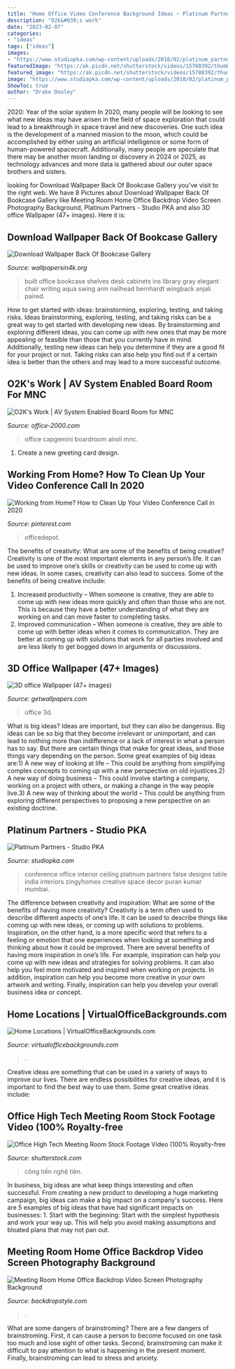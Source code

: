 ```yaml
---
title: "Home Office Video Conference Background Ideas ~ Platinum Partners"
description: "O2k&#039;s work"
date: "2023-02-07"
categories:
- "ideas"
tags: ["ideas"]
images:
- "https://www.studiopka.com/wp-content/uploads/2018/02/platinum_partners_5.jpg"
featuredImage: "https://ak.picdn.net/shutterstock/videos/15788392/thumb/10.jpg"
featured_image: "https://ak.picdn.net/shutterstock/videos/15788392/thumb/10.jpg"
image: "https://www.studiopka.com/wp-content/uploads/2018/02/platinum_partners_5.jpg"
ShowToc: true
author: "Drake Dooley"
---
```



2020: Year of the solar system
In 2020, many people will be looking to see what new ideas may have arisen in the field of space exploration that could lead to a breakthrough in space travel and new discoveries. One such idea is the development of a manned mission to the moon, which could be accomplished by either using an artificial intelligence or some form of human-powered spacecraft. Additionally, many people are speculate that there may be another moon landing or discovery in 2024 or 2025, as technology advances and more data is gathered about our outer space brothers and sisters.

	

		
looking for Download Wallpaper Back Of Bookcase Gallery you've visit to the right web. We have 8 Pictures about Download Wallpaper Back Of Bookcase Gallery like Meeting Room Home Office Backdrop Video Screen Photography Background, Platinum Partners - Studio PKA and also 3D office Wallpaper (47+ images). Here it is:
		
    
## Download Wallpaper Back Of Bookcase Gallery

<img loading=lazy src="https://www.wallpapersin4k.org/wp-content/uploads/2017/04/Wallpaper-Back-Of-Bookcase-10.jpg" onerror="this.onerror=null;this.src='https://tse3.mm.bing.net/th?id=OIP.h-qeY18l9rkJDm4ltqYdrAHaE7&amp;pid=15.1';" alt="Download Wallpaper Back Of Bookcase Gallery">

_Source: wallpapersin4k.org_

>built office bookcase shelves desk cabinets ins library gray elegant chair writing aqua swing arm nailhead bernhardt wingback anjali paired. 

	

How to get started with ideas: brainstorming, exploring, testing, and taking risks.
Ideas brainstorming, exploring, testing, and taking risks can be a great way to get started with developing new ideas. By brainstorming and exploring different ideas, you can come up with new ones that may be more appealing or feasible than those that you currently have in mind. Additionally, testing new ideas can help you determine if they are a good fit for your project or not. Taking risks can also help you find out if a certain idea is better than the others and may lead to a more successful outcome.

    
## O2K&#039;s Work | AV System Enabled Board Room For MNC

<img loading=lazy src="https://www.office-2000.com/wp-content/uploads/2018/01/CAPGEMINI-AIROLI-Boardroom.jpg" onerror="this.onerror=null;this.src='https://tse4.mm.bing.net/th?id=OIP.2MJIFTXUq_t1xNSB5xOFfgHaEK&amp;pid=15.1';" alt="O2K&#039;s Work | AV System Enabled Board Room for MNC">

_Source: office-2000.com_

>office capgemini boardroom airoli mnc. 

	

1. Create a new greeting card design.

    
## Working From Home? How To Clean Up Your Video Conference Call In 2020

<img loading=lazy src="https://i.pinimg.com/736x/85/0e/6f/850e6f66edc9f5eb7ae86e0952b0d1a0.jpg" onerror="this.onerror=null;this.src='https://tse2.mm.bing.net/th?id=OIP.u9nnmvhVbeV3S0uQNF4e6wHaEK&amp;pid=15.1';" alt="Working from Home? How to Clean Up Your Video Conference Call in 2020">

_Source: pinterest.com_

>officedepot. 

	

The benefits of creativity: What are some of the benefits of being creative?
Creativity is one of the most important elements in any person’s life. It can be used to improve one’s skills or creativity can be used to come up with new ideas. In some cases, creativity can also lead to success. Some of the benefits of being creative include: 
1. Increased productivity – When someone is creative, they are able to come up with new ideas more quickly and often than those who are not. This is because they have a better understanding of what they are working on and can move faster to completing tasks. 
2. Improved communication – When someone is creative, they are able to come up with better ideas when it comes to communication. They are better at coming up with solutions that work for all parties involved and are less likely to get bogged down in arguments or discussions. 

    
## 3D Office Wallpaper (47+ Images)

<img loading=lazy src="http://getwallpapers.com/wallpaper/full/c/8/d/141134.jpg" onerror="this.onerror=null;this.src='https://tse1.mm.bing.net/th?id=OIP.P58WIIdqwDwVxABRILLbgQHaEK&amp;pid=15.1';" alt="3D office Wallpaper (47+ images)">

_Source: getwallpapers.com_

>office 3d. 

	

What is big ideas?
Ideas are important, but they can also be dangerous. Big ideas can be so big that they become irrelevant or unimportant, and can lead to nothing more than indifference or a lack of interest in what a person has to say. But there are certain things that make for great ideas, and those things vary depending on the person. Some great examples of big ideas are:1) A new way of looking at life – This could be anything from simplifying complex concepts to coming up with a new perspective on old injustices.2) A new way of doing business – This could involve starting a company, working on a project with others, or making a change in the way people live.3) A new way of thinking about the world – This could be anything from exploring different perspectives to proposing a new perspective on an existing doctrine.

    
## Platinum Partners - Studio PKA

<img loading=lazy src="https://www.studiopka.com/wp-content/uploads/2018/02/platinum_partners_5.jpg" onerror="this.onerror=null;this.src='https://tse3.mm.bing.net/th?id=OIP.DJLUmLBGPIex9Fc8pefESQHaE8&amp;pid=15.1';" alt="Platinum Partners - Studio PKA">

_Source: studiopka.com_

>conference office interior ceiling platinum partners false designs table india interiors zingyhomes creative space decor puran kumar mumbai. 

	

The difference between creativity and inspiration: What are some of the benefits of having more creativity?
Creativity is a term often used to describe different aspects of one’s life. It can be used to describe things like coming up with new ideas, or coming up with solutions to problems. Inspiration, on the other hand, is a more specific word that refers to a feeling or emotion that one experiences when looking at something and thinking about how it could be improved.
There are several benefits of having more inspiration in one’s life. For example, inspiration can help you come up with new ideas and strategies for solving problems. It can also help you feel more motivated and inspired when working on projects. In addition, inspiration can help you become more creative in your own artwork and writing. Finally, inspiration can help you develop your overall business idea or concept.

    
## Home Locations | VirtualOfficeBackgrounds.com

<img loading=lazy src="http://virtualofficebackgrounds.com/wp-content/uploads/home-office-scaled.jpg" onerror="this.onerror=null;this.src='https://tse1.mm.bing.net/th?id=OIP.RjX48lM6NOXA1ZufJWzHWgHaE8&amp;pid=15.1';" alt="Home Locations | VirtualOfficeBackgrounds.com">

_Source: virtualofficebackgrounds.com_

>. 

	

Creative ideas are something that can be used in a variety of ways to improve our lives. There are endless possibilities for creative ideas, and it is important to find the best way to use them. Some great creative ideas include:

    
## Office High Tech Meeting Room Stock Footage Video (100% Royalty-free

<img loading=lazy src="https://ak.picdn.net/shutterstock/videos/15788392/thumb/10.jpg" onerror="this.onerror=null;this.src='https://tse2.mm.bing.net/th?id=OIP.Fe81wVeKwMw5ML1_Ydb8VAHaEL&amp;pid=15.1';" alt="Office High Tech Meeting Room Stock Footage Video (100% Royalty-free">

_Source: shutterstock.com_

>công tiến nghệ tiên. 

	

In business, big ideas are what keep things interesting and often successful. From creating a new product to developing a huge marketing campaign, big ideas can make a big impact on a company's success. Here are 5 examples of big ideas that have had significant impacts on businesses: 1. Start with the beginning: Start with the simplest hypothesis and work your way up. This will help you avoid making assumptions and bloated plans that may not pan out. 
    
## Meeting Room Home Office Backdrop Video Screen Photography Background

<img loading=lazy src="https://www.backdropstyle.com/media/catalog/product/cache/1/image/650x/040ec09b1e35df139433887a97daa66f/c/z/czm708.jpg" onerror="this.onerror=null;this.src='https://tse4.mm.bing.net/th?id=OIP.uPCXZcJyPFH1QBjofWmy-QHaFS&amp;pid=15.1';" alt="Meeting Room Home Office Backdrop Video Screen Photography Background">

_Source: backdropstyle.com_

>. 

	

What are some dangers of brainstroming?
There are a few dangers of brainstroming. First, it can cause a person to become focused on one task too much and lose sight of other tasks. Second, brainstroming can make it difficult to pay attention to what is happening in the present moment. Finally, brainstroming can lead to stress and anxiety.

